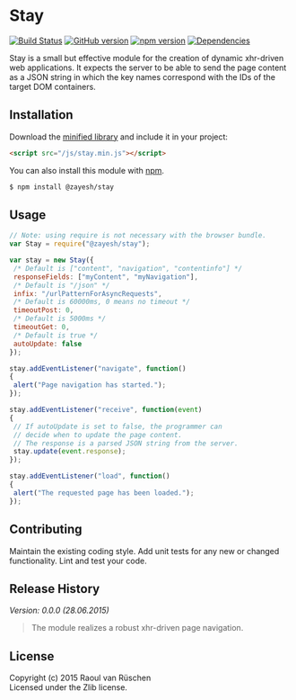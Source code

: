 # Stay 
[![Build Status](https://travis-ci.org/vanruesc/stay.svg?branch=master)](https://travis-ci.org/vanruesc/stay) 
[![GitHub version](https://badge.fury.io/gh/vanruesc%2Fstay.svg)](http://badge.fury.io/gh/vanruesc%2Fstay) 
[![npm version](https://badge.fury.io/js/%40zayesh%2Fstay.svg)](http://badge.fury.io/js/%40zayesh%2Fstay) 
[![Dependencies](https://david-dm.org/vanruesc/stay.svg?branch=master)](https://david-dm.org/vanruesc/stay)

Stay is a small but effective module for the creation of dynamic xhr-driven web applications. 
It expects the server to be able to send the page content as a JSON string in which the key names 
correspond with the IDs of the target DOM containers.

## Installation

Download the [minified library](http://vanruesc.github.io/stay/build/stay.min.js) and include it in your project:

```html
<script src="/js/stay.min.js"></script>
```

You can also install this module with [npm](https://www.npmjs.com).

```sh
$ npm install @zayesh/stay
``` 

## Usage

```javascript
// Note: using require is not necessary with the browser bundle.
var Stay = require("@zayesh/stay");

var stay = new Stay({
 /* Default is ["content", "navigation", "contentinfo"] */
 responseFields: ["myContent", "myNavigation"],
 /* Default is "/json" */
 infix: "/urlPatternForAsyncRequests",
 /* Default is 60000ms, 0 means no timeout */
 timeoutPost: 0,
 /* Default is 5000ms */
 timeoutGet: 0,
 /* Default is true */
 autoUpdate: false
});

stay.addEventListener("navigate", function()
{
 alert("Page navigation has started.");
});

stay.addEventListener("receive", function(event)
{
 // If autoUpdate is set to false, the programmer can 
 // decide when to update the page content.
 // The response is a parsed JSON string from the server.
 stay.update(event.response);
});

stay.addEventListener("load", function()
{
 alert("The requested page has been loaded.");
});
```

## Contributing
Maintain the existing coding style. Add unit tests for any new or changed functionality. Lint and test your code.

## Release History
_Version: 0.0.0 (28.06.2015)_
> The module realizes a robust xhr-driven page navigation.

## License
Copyright (c) 2015 Raoul van Rüschen  
Licensed under the Zlib license.
